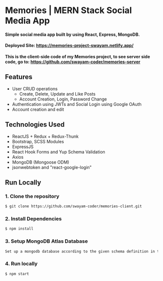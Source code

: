 # Memories | MERN Stack Social Media App
#### Simple social media app built by using React, Express, MongoDB.
#### Deployed Site: https://memories-project-swayam.netlify.app/
#### This is the client-side code of my Memories project, to see server side code, go to: https://github.com/swayam-coder/memories-server

<!-- ### [Live demo](https://salinaka-ecommerce.web.app/) -->
<!-- 
![Salinaka screenshot](https://raw.githubusercontent.com/jgudo/ecommerce-react/master/static/screeny1.png)
![Salinaka screenshot](https://raw.githubusercontent.com/jgudo/ecommerce-react/master/static/screeny2.png)
![Salinaka screenshot](https://raw.githubusercontent.com/jgudo/ecommerce-react/master/static/screeny3.png)
![Salinaka screenshot](https://raw.githubusercontent.com/jgudo/ecommerce-react/master/static/screeny7.png) -->

## Features

* User CRUD operations
  * Create, Delete, Update and Like Posts
  * Account Creation, Login, Password Change 
* Authentication using JWTs and Social Login using Google OAuth
* Account creation and edit

## Technologies Used

* ReactJS + Redux + Redux-Thunk
* Bootstrap, SCSS Modules
* ExpressJS
* React Hook Forms and Yup Schema Validation
* Axios
* MongoDB (Mongoose ODM)
* jsonwebtoken and "react-google-login" 

## Run Locally
### 1. Clone the repository
```sh
$ git clone https://github.com/swayam-coder/memories-client.git 
```

### 2. Install Dependencies
```sh
$ npm install 
```
### 3. Setup MongoDB Atlas Database
```sh
Set up a mongodb database according to the given schema definition in the project.
```
### 4. Run locally
```sh
$ npm start 
```
